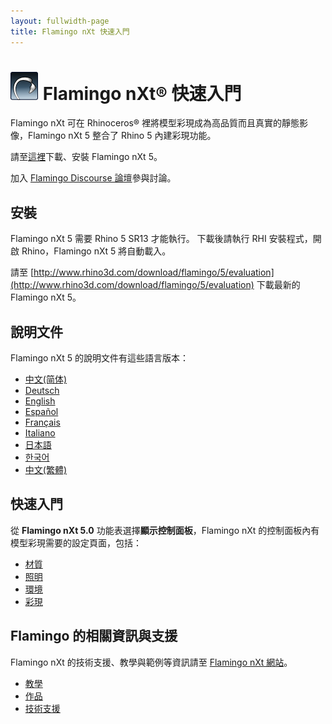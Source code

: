```yaml
---
layout: fullwidth-page
title: Flamingo nXt 快速入門
---
```


<!-- TODO: This page mentions "Work in Progress" and "Flamingo Beta" and has to be updated once Flamingo has been released -->

# ![images/flamingotab.svg](images/flamingotab.svg) Flamingo nXt® 快速入門
Flamingo nXt 可在 Rhinoceros® 裡將模型彩現成為高品質而且真實的靜態影像，Flamingo nXt 5 整合了 Rhino 5 內建彩現功能。

請至[這裡](http://www.rhino3d.com/download/flamingo/5/evaluation)下載、安裝 Flamingo nXt 5。

加入 [Flamingo Discourse 論壇](http://chinese.discourse.mcneel.com/c/flamingo)參與討論。

## 安裝

Flamingo nXt 5 需要 Rhino 5 SR13 才能執行。
下載後請執行 RHI 安裝程式，開啟 Rhino，Flamingo nXt 5 將自動載入。

請至 [http://www.rhino3d.com/download/flamingo/5/evaluation](http://www.rhino3d.com/download/flamingo/5/evaluation) 下載最新的 Flamingo nXt 5。

## 說明文件
Flamingo nXt 5 的說明文件有這些語言版本：

* [中文(简体)]({{baseurl}}/cn/flamingo/5/help)
* [Deutsch]({{baseurl}}/de/flamingo/5/help)
* [English]({{baseurl}}/en/flamingo/5/help)
* [Español]({{baseurl}}/es/flamingo/5/help)
* [Français]({{baseurl}}/fr/flamingo/5/help)
* [Italiano]({{baseurl}}/it/flamingo/5/help)
* [日本語]({{baseurl}}/jp/flamingo/5/help)
* [한국어]({{baseurl}}/kr/flamingo/5/help)
* [中文(繁體)]({{baseurl}}/tw/flamingo/5/help)

## 快速入門
從 **Flamingo nXt 5.0** 功能表選擇**顯示控制面板**，Flamingo nXt 的控制面板內有模型彩現需要的設定頁面，包括：

* [材質](../help/material-editor.html)
* [照明](../help/lighting-tab.html)
* [環境](../help/environment-tab.html)
* [彩現](../help/render-tab.html)

## Flamingo 的相關資訊與支援
Flamingo nXt 的技術支援、教學與範例等資訊請至 [Flamingo nXt 網站](http://nxt.flamingo3d.com/)。

 * [教學](http://nxt.flamingo3d.com/page/tutorials-and-documentation)
 * [作品](http://nxt.flamingo3d.com/photo)
 * [技術支援](http://discourse.mcneel.com/c/rendering/flamingo)
